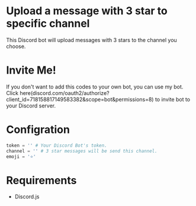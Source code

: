 # Upload a message with 3 star to specific channel
This Discord bot will upload messages with 3 stars to the channel you choose.

# Invite Me!
If you don't want to add this codes to your own bot, you can use my bot. Click here(discord.com/oauth2/authorize?client_id=718158817149583382&scope=bot&permissions=8) to invite bot to your Discord server.

# Configration

```py
token = '' # Your Discord Bot's token.
channel = '' # 3 star messages will be send this channel.
emoji = '⭐'
```

# Requirements

- Discord.js
